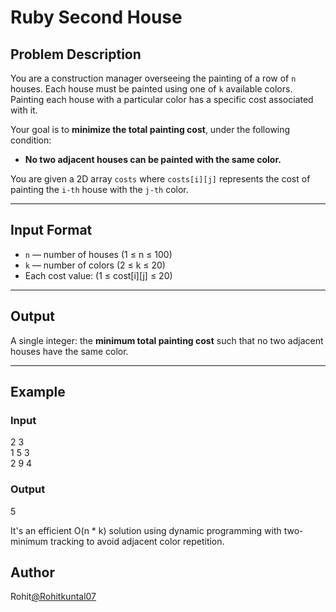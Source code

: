 # Ruby Second House

##  Problem Description

You are a construction manager overseeing the painting of a row of `n` houses. Each house must be painted using one of `k` available colors. Painting each house with a particular color has a specific cost associated with it.

Your goal is to **minimize the total painting cost**, under the following condition:

- **No two adjacent houses can be painted with the same color.**

You are given a 2D array `costs` where `costs[i][j]` represents the cost of painting the `i-th` house with the `j-th` color.

---

##  Input Format

- `n` — number of houses (1 ≤ n ≤ 100)  
- `k` — number of colors (2 ≤ k ≤ 20)  
- Each cost value: (1 ≤ cost[i][j] ≤ 20)

---

##  Output

A single integer: the **minimum total painting cost** such that no two adjacent houses have the same color.

---

##  Example

### Input
2 3<br>
1 5 3<br>
2 9 4

### Output
5

It's an efficient O(n * k) solution using dynamic programming with two-minimum tracking to avoid adjacent color repetition.

## Author
Rohit[@Rohitkuntal07](https://github.com/Rohitkuntal07)



